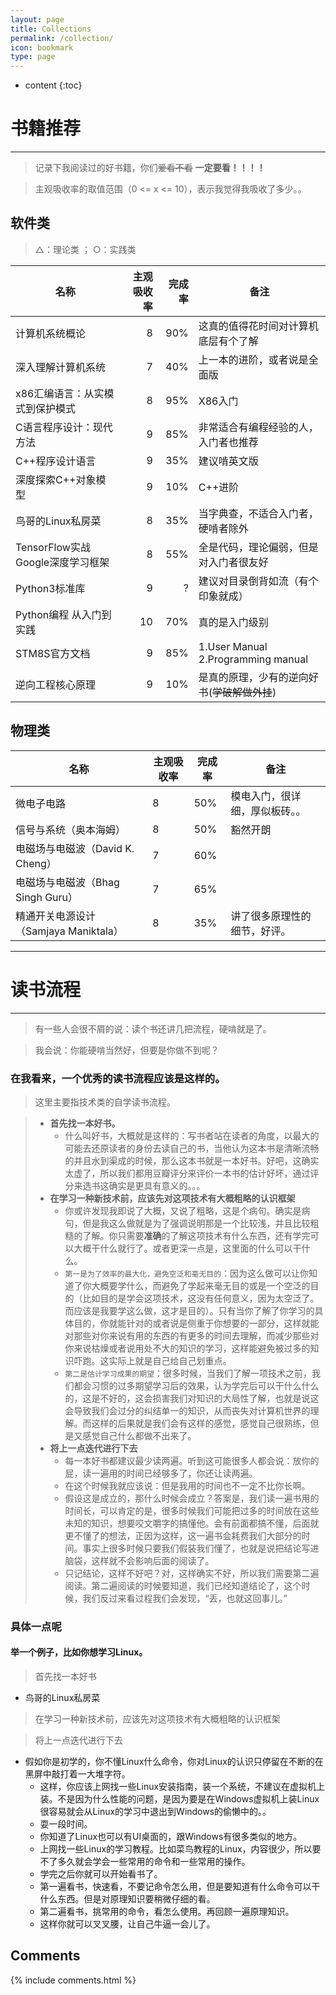 ```yaml
---
layout: page
title: Collections
permalink: /collection/
icon: bookmark
type: page
---
```


* content
{:toc}



# 书籍推荐

****
> 记录下我阅读过的好书籍，你们~~爱看不看~~ **一定要看！！！！**

> 主观吸收率的取值范围（0 <= x <= 10），表示我觉得我吸收了多少。。

## 软件类

> △：理论类  ； ○：实践类

|名称|主观吸收率|完成率|备注|
|----|----:|----:|----|
|计算机系统概论|8|90%|这真的值得花时间对计算机底层有个了解|
|深入理解计算机系统|7|40%|上一本的进阶，或者说是全面版|
|x86汇编语言：从实模式到保护模式|8|95%|X86入门|
|C语言程序设计：现代方法|9|85%|非常适合有编程经验的人，入门者也推荐|
|C++程序设计语言|9|35%|建议啃英文版|
|深度探索C++对象模型|9|10%|C++进阶|
|鸟哥的Linux私房菜|8|35%|当字典查，不适合入门者，硬啃者除外|
|TensorFlow实战Google深度学习框架|8|55%|全是代码，理论偏弱，但是对入门者很友好|
|Python3标准库|9|?|建议对目录倒背如流（有个印象就成）|
|Python编程 从入门到实践|10|70%|真的是入门级别|
|STM8S官方文档|9|85%|1.User Manual 2.Programming manual|
|逆向工程核心原理|9|10%|是真的原理，少有的逆向好书(~~学破解做外挂~~)|

## 物理类

|名称|主观吸收率|完成率|备注|
|----|----|----|----|
|微电子电路|8|50%|模电入门，很详细，厚似板砖。。|
|信号与系统（奥本海姆）|8|50%|豁然开朗|
|电磁场与电磁波（David K. Cheng）|7|60%||
|电磁场与电磁波（Bhag Singh Guru）|7|65%||
|精通开关电源设计（Samjaya Maniktala）|8|35%|讲了很多原理性的细节，好评。|

****

# 读书流程

****

> 有一些人会很不屑的说：读个书还讲几把流程，硬啃就是了。

> 我会说：你能硬啃当然好，但要是你做不到呢？


### 在我看来，一个优秀的读书流程应该是这样的。

> 这里主要指技术类的自学读书流程。

> * **首先找一本好书。**
>   * 什么叫好书，大概就是这样的：写书者站在读者的角度，以最大的可能去还原读者的身份去读自己的书，当他认为这本书是清晰流畅的并且水到渠成的时候，那么这本书就是一本好书。好吧，这确实太虚了，所以我们都用豆瓣评分来评价一本书的估计好坏，通过评分来选书这确实是更具有意义的。。。
> * **在学习一种新技术前，应该先对这项技术有大概粗略的认识框架**
>   * 你或许发现我即说了大概，又说了粗略，这是个病句。确实是病句，但是我这么做就是为了强调说明那是一个比较浅，并且比较粗糙的了解。你只需要**准确**的了解这项技术有什么东西，还有学完可以大概干什么就行了。或者更深一点是，这里面的什么可以干什么。
>   * ``第一是为了效率的最大化，避免空泛和毫无目的``：因为这么做可以让你知道了你大概要学什么，而避免了学起来毫无目的或是一个空泛的目的（比如目的是学会这项技术，这没有任何意义，因为太空泛了。而应该是我要学这么做，这才是目的）。只有当你了解了你学习的具体目的，你就能针对的或者说是侧重于你想要的一部分，这样就能对那些对你来说有用的东西的有更多的时间去理解，而减少那些对你来说枯燥或者说用处不大的知识的学习，这样能避免被过多的知识吓跑。这实际上就是自己给自己划重点。
>   * ``第二是估计学习成果的期望``：很多时候，当我们了解一项技术之前，我们都会习惯的过多期望学习后的效果，认为学完后可以干什么什么的，这是不好的，这会损害我们对知识的大局性了解，也就是说这会导致我们会过分的纠结单一的知识，从而丧失对计算机世界的理解。而这样的后果就是我们会有这样的感觉，感觉自己很熟练，但是又感觉自己什么都做不出来了。
> * **将上一点迭代进行下去**
>   * 每一本好书都建议最少读两遍。听到这可能很多人都会说：放你的屁，读一遍用的时间已经够多了，你还让读两遍。
>   * 在这个时候我就应该说：但是我用的时间也不一定不比你长啊。
>   * 假设这是成立的，那什么时候会成立？答案是，我们读一遍书用的时间长，可以肯定的是，很多时候我们可能把过多的时间放在这些未知的知识，想要咬文嚼字的搞懂他。会有前面都搞不懂，后面就更不懂了的想法，正因为这样，这一遍书会耗费我们大部分的时间。事实上很多时候只要我们假装我们懂了，也就是说把结论写进脑袋，这样就不会影响后面的阅读了。
>   * 只记结论，这样不好吧？对，这样确实不好，所以我们需要第二遍阅读。第二遍阅读的时候要知道，我们已经知道结论了，这个时候，我们反过来看过程我们会发现，“丢，也就这回事儿。”



### 具体一点呢

#### 举一个例子，比如你想学习Linux。

> 首先找一本好书

* 鸟哥的Linux私房菜

> 在学习一种新技术前，应该先对这项技术有大概粗略的认识框架

> 将上一点迭代进行下去

* 假如你是初学的，你不懂Linux什么命令，你对Linux的认识只停留在不断的在黑屏中敲打着一大堆字符。
    * 这样，你应该上网找一些Linux安装指南，装一个系统，不建议在虚拟机上装。不是因为什么性能的问题，是因为要是在Windows虚拟机上装Linux很容易就会从Linux的学习中退出到Windows的偷懒中的。。
    * 耍一段时间。
    * 你知道了Linux也可以有UI桌面的，跟Windows有很多类似的地方。
    * 上网找一些Linux的学习教程。比如菜鸟教程的Linux，内容很少，所以要不了多久就会学会一些常用的命令和一些常用的操作。
    * 学完之后你就可以开始看书了。
    * 第一遍看书，快速看，不要记命令怎么用，但是要知道有什么命令可以干什么东西。但是对原理知识要稍微仔细的看。
    * 第二遍看书，挑常用的命令，看怎么使用。再回顾一遍原理知识。
    * 这样你就可以叉叉腰，让自己牛逼一会儿了。

## Comments

{% include comments.html %}
